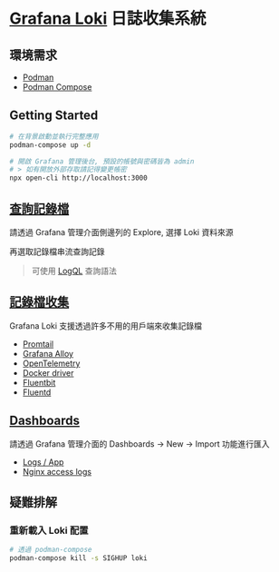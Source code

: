 # [Grafana Loki](https://github.com/grafana/loki) 日誌收集系統

## 環境需求

- [Podman](https://podman.io/)
- [Podman Compose](https://github.com/containers/podman-compose)

## Getting Started

```sh
# 在背景啟動並執行完整應用
podman-compose up -d

# 開啟 Grafana 管理後台, 預設的帳號與密碼皆為 admin
# > 如有開放外部存取請記得變更帳密
npx open-cli http://localhost:3000
```

## [查詢記錄檔](https://grafana.com/docs/loki/latest/getting-started/grafana/)

請透過 Grafana 管理介面側邊列的 Explore, 選擇 Loki 資料來源

再選取記錄檔串流查詢記錄

> 可使用 [LogQL](https://grafana.com/docs/loki/latest/logql/) 查詢語法

## [記錄檔收集](https://grafana.com/docs/loki/latest/send-data/)

Grafana Loki 支援透過許多不用的用戶端來收集記錄檔

- [Promtail](https://grafana.com/docs/loki/latest/clients/promtail/)
- [Grafana Alloy](https://grafana.com/docs/loki/latest/send-data/alloy/)
- [OpenTelemetry](https://grafana.com/docs/loki/latest/send-data/otel/)
- [Docker driver](https://grafana.com/docs/loki/latest/clients/docker-driver/)
- [Fluentbit](https://grafana.com/docs/loki/latest/clients/fluentbit/)
- [Fluentd](https://grafana.com/docs/loki/latest/clients/fluentd/)

## [Dashboards](https://grafana.com/grafana/dashboards)

請透過 Grafana 管理介面的 Dashboards -> New -> Import 功能進行匯入

- [Logs / App](https://grafana.com/grafana/dashboards/13639-logs-app/)
- [Nginx access logs](https://grafana.com/grafana/dashboards/16101-grafana-loki-dashboard-for-nginx-service-mesh/)

## 疑難排解

### 重新載入 Loki 配置

```sh
# 透過 podman-compose
podman-compose kill -s SIGHUP loki
```

